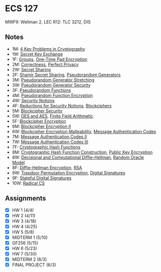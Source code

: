 # ECS 127
MWF9: Wellman 2, LEC
R12: TLC 3212, DIS
## Notes
- 1M: [4 Key Problems in Cryptography](../notes/cryptography.md)
- 1W: [Secret Key Exchange](../notes/key-exchange.md)
- 1F: [Groups](../notes/group.md), [One-Time Pad Encryption](../notes/one-time-pad.md)
- 2M: [Correctness](../notes/key-exchange.md), [Perfect Privacy](../notes/security-notion.md)
- 2W: [Secret Sharing](../notes/secret-sharing.md)
- 2F: [Shamir Secret Sharing](../notes/secret-sharing#shamir-secret-sharing), [Pseudorandom Generators](../notes/pseudorandom-generator.md)
- 3M: [Pseudorandom Generator Stretching](../notes/pseudorandom-generator.md)
- 3W: [Pseudorandom Generator Security](../notes/pseudorandom-generator.md)
- 3F: [Pseudorandom Functions](../notes/pseudorandom-function.md)
- 4M: [Pseudorandom Function Encryption](../notes/pseudorandom-function.md)
- 4W: [Security Notions](../notes/security-notion.md)
- 4F: [Reductions for Security Notions](../notes/security-notion.md), [Blockciphers](../notes/pseudorandom-permutation.md)
- 5M: [Blockcipher Security](../notes/pseudorandom-permutation.md)
- 5W: [DES and AES](../notes/pseudorandom-permutation.md), [Finite Field Arithmetic](../notes/field.md#arithmetic)
- 5F: [Blockcipher Encryption](../notes/pseudorandom-permutation.md)
- 6M: [Blockcipher Encryption II](../notes/pseudorandom-permutation.md)
- 6W: [Blockcipher Encryption Malleability](../notes/pseudorandom-permutation.md), [Message Authentication Codes](../notes/message-authentication-code.md)
- 7M: [Message Authentication Codes II](../notes/message-authentication-code.md)
- 7W: [Message Authentication Codes III](../notes/message-authentication-code.md)
- 7F: [Cryptographic Hash Functions](../notes/hash-function.md#cryptography)
- 8M: [Cryptographic Hash Function Construction](../notes/hash-function.md#cryptography), [Public Key Encryption](../notes/public-key-encryption.md)
- 8W: [Decisional and Computational Diffie-Hellman](../notes/security-notion.md), [Random Oracle Model](../notes/public-key-encryption.md)
- 8F: [Diffie-Hellman Encryption](../notes/public-key-encryption.md), [RSA](../notes/public-key-encryption.md)
- 9W: [Trapdoor Permutation Encryption](../notes/public-key-encryption.md), [Digital Signatures](../notes/digital-signature.md)
- 9F: [Stateful Digital Signatures](../notes/digital-signature.md)
- 10W: [Radical CS](https://web.cs.ucdavis.edu/~rogaway/papers/radical.pdf)
## Assignments
- [x] HW 1 (4/4)
- [x] HW 2 (4/11)
- [x] HW 3 (4/18)
- [x] HW 4 (4/25)
- [x] HW 5 (5/8)
- [x] MIDTERM 1 (5/10)
- [x] GF256 (5/15)
- [x] HW 6 (5/23)
- [x] HW 7 (5/30)
- [x] MIDTERM 2 (6/3)
- [x] FINAL PROJECT (6/3)